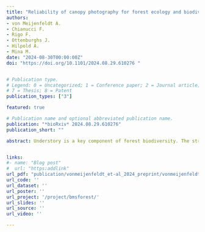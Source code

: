 ```yaml
---
title: "Reliability of canopy photography for forest ecology and biodiversity studies"
authors:
- von Meijenfeldt A.
- Chianucci F.
- Rigo F.
- Ottenburghs J.
- Hilpold A.
- Mina M.
date: "2024-08-30T00:00:00Z"
doi: "https://doi.org/10.1101/2024.08.29.610276 "


# Publication type.
# Legend: 0 = Uncategorized; 1 = Conference paper; 2 = Journal article; 3 = Preprint / Working Paper; 4 = Report; 5 = Book; 6 = Book section;
# 7 = Thesis; 8 = Patent
publication_types: ["3"]

featured: true

# Publication name and optional abbreviated publication name.
publication: "*bioRxiv* 2024.08.29.610276"
publication_short: ""

abstract: Understory is a key component of forest biodiversity. The structure of the forest stand and the horizontal composition of the canopy play a major role on the light regime of the understory, which in turn affects the abundance and the diversity of the understory plant community. Reliable assessments of canopy structural attributes are essential for forest research and biodiversity monitoring programs, as well as to study the relationship between canopy and understory plant communities. Canopy photography is a widely used method but it is still not clear which photographic techniques is better suited to capture canopy attributes at stand-level that can be relevant in forest biodiversity studies. For this purpose, we collected canopy structure and understory plant diversity data on 51 forest sites in the north-eastern Italian Alps, encompassing a diversity of forest types. Canopy images were acquired using both digital cover (DCP) and hemispherical (DHP) photography. Canopy structural attributes were then compared to tree species composition data to evaluate whether they were appropriate to differentiate between forest types. Additionally, we tested what canopy attributes derived from DCP and DHP best explained the species composition of vascular plants growing in the understory. We found that hemispherical canopy photography was most suitable to capture differences in forest types, which was best expressed by variables such as leaf inclination angle and canopy openness. On our sites, DHP-based canopy attributes were also able to better distinguish between different conifer forests. Leaf clumping was the most important attribute for determining plant species distribution of the understory, indicating that diverse gap structures create different microclimate conditions enhancing diverse plant species with different ecological strategies. This study supports the reliability of canopy photography in forest ecology and biodiversity monitoring, but also provide insights for increasing understory diversity in managed forests of high conservation value.


links:
#- name: "Blog post"
#  url: "https:addlink"
url_pdf: "publication/vonmeijenfeldt_et-al_2024_preprint/vonmeijenfeldt_2024_bioRxiv.pdf"
url_code: ''
url_dataset: ''
url_poster: ''
url_project: '/project/bmsforest/'
url_slides: ''
url_source: ''
url_video: ''

---
```

